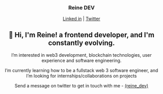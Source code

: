 <h3 align="center">Reine DEV </h3>
<p align="center">
  <a href="https://www.linkedin.com/in/toyosi-odukale/">Linked in</a> |
  <a href="https://twitter.com/Reine_Dev">Twitter</a>
</p>


<h2 align="center"> 👋 Hi, I'm Reine! a frontend developer, and I'm constantly evolving. </h2>

<p align="center"> I’m interested in web3 development, blockchain technologies, user experience and software engineering.</p>

<p align="center"> I’m currently learning how to be a fullstack web 3 software engineer, and I’m looking for internships/collaborations on projects</p>

<p align="center">Send a message on twitter to get in touch with me -  <a href="https://twitter.com/Reine_Dev">(reine_dev)</a> </p>

<!---
Rei-ne/Rei-ne is a ✨ special ✨ repository because its `README.md` (this file) appears on your GitHub profile.
You can click the Preview link to take a look at your changes.
--->
